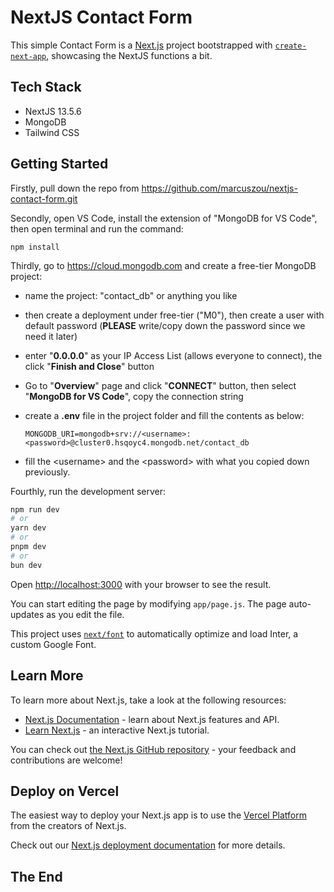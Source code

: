 # NextJS Contact Form

This simple Contact Form is a [Next.js](https://nextjs.org/) project bootstrapped with [`create-next-app`](https://github.com/vercel/next.js/tree/canary/packages/create-next-app), showcasing the NextJS functions a bit.

## Tech Stack

- NextJS 13.5.6
- MongoDB
- Tailwind CSS

## Getting Started

Firstly, pull down the repo from https://github.com/marcuszou/nextjs-contact-form.git

Secondly, open VS Code, install the extension of "MongoDB for VS Code", then open terminal and run the command:

```
npm install
```

Thirdly, go to https://cloud.mongodb.com and create a free-tier MongoDB project:

- name the project: "contact_db" or anything you like

- then create a deployment under free-tier ("M0"), then create a user with default password (__PLEASE__ write/copy down the password since we need it later)

- enter "__0.0.0.0__" as your IP Access List (allows everyone to connect), the click "__Finish and Close__" button

- Go to "__Overview__" page and click "__CONNECT__" button, then select "__MongoDB for VS Code__", copy the connection string

- create a __.env__ file in the project folder and fill the contents as below:

  ```
  MONGODB_URI=mongodb+srv://<username>:<password>@cluster0.hsqoyc4.mongodb.net/contact_db
  ```

- fill the \<username> and the \<password> with what you copied down previously.

Fourthly, run the development server:

```bash
npm run dev
# or
yarn dev
# or
pnpm dev
# or
bun dev
```

Open [http://localhost:3000](http://localhost:3000) with your browser to see the result.

You can start editing the page by modifying `app/page.js`. The page auto-updates as you edit the file.

This project uses [`next/font`](https://nextjs.org/docs/basic-features/font-optimization) to automatically optimize and load Inter, a custom Google Font.

## Learn More

To learn more about Next.js, take a look at the following resources:

- [Next.js Documentation](https://nextjs.org/docs) - learn about Next.js features and API.
- [Learn Next.js](https://nextjs.org/learn) - an interactive Next.js tutorial.

You can check out [the Next.js GitHub repository](https://github.com/vercel/next.js/) - your feedback and contributions are welcome!

## Deploy on Vercel

The easiest way to deploy your Next.js app is to use the [Vercel Platform](https://vercel.com/new?utm_medium=default-template&filter=next.js&utm_source=create-next-app&utm_campaign=create-next-app-readme) from the creators of Next.js.

Check out our [Next.js deployment documentation](https://nextjs.org/docs/deployment) for more details.

## The End
